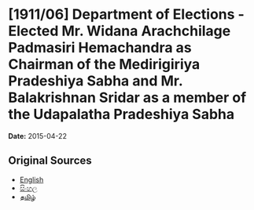 # [1911/06] Department of Elections - Elected Mr. Widana Arachchilage Padmasiri Hemachandra as Chairman of the Medirigiriya Pradeshiya Sabha and Mr. Balakrishnan Sridar as a member of the Udapalatha Pradeshiya Sabha

**Date:** 2015-04-22

## Original Sources

- [English](https://documents.gov.lk/view/extra-gazettes/2015/4/1911-06_E.pdf)
- [සිංහල](https://documents.gov.lk/view/extra-gazettes/2015/4/1911-06_S.pdf)
- [தமிழ்](https://documents.gov.lk/view/extra-gazettes/2015/4/1911-06_T.pdf)
